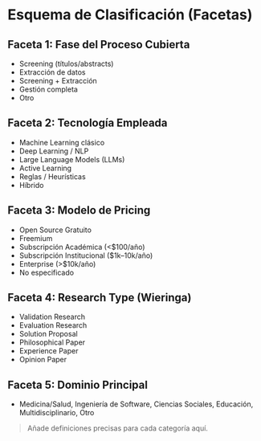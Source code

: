 
# Esquema de Clasificación (Facetas)

## Faceta 1: Fase del Proceso Cubierta
- Screening (títulos/abstracts)
- Extracción de datos
- Screening + Extracción
- Gestión completa
- Otro

## Faceta 2: Tecnología Empleada
- Machine Learning clásico
- Deep Learning / NLP
- Large Language Models (LLMs)
- Active Learning
- Reglas / Heurísticas
- Híbrido

## Faceta 3: Modelo de Pricing
- Open Source Gratuito
- Freemium
- Subscripción Académica (<$100/año)
- Subscripción Institucional ($1k–10k/año)
- Enterprise (>$10k/año)
- No especificado

## Faceta 4: Research Type (Wieringa)
- Validation Research
- Evaluation Research
- Solution Proposal
- Philosophical Paper
- Experience Paper
- Opinion Paper

## Faceta 5: Dominio Principal
- Medicina/Salud, Ingeniería de Software, Ciencias Sociales, Educación, Multidisciplinario, Otro

> Añade definiciones precisas para cada categoría aquí.
